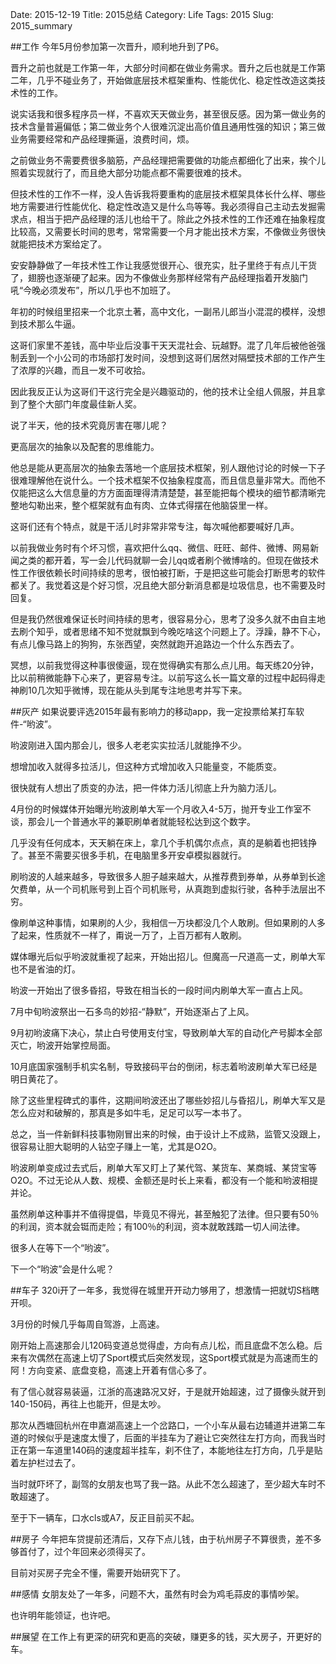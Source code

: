 Date: 2015-12-19
Title: 2015总结
Category: Life
Tags: 2015
Slug: 2015_summary

##工作
今年5月份参加第一次晋升，顺利地升到了P6。

晋升之前也就是工作第一年，大部分时间都在做业务需求。晋升之后也就是工作第二年，几乎不碰业务了，开始做底层技术框架重构、性能优化、稳定性改造这类技术性的工作。

说实话我和很多程序员一样，不喜欢天天做业务，甚至很反感。因为第一做业务的技术含量普遍偏低；第二做业务个人很难沉淀出高价值且通用性强的知识；第三做业务需要经常和产品经理撕逼，浪费时间，烦。

之前做业务不需要费很多脑筋，产品经理把需要做的功能点都细化了出来，挨个儿照着实现就行了，而且绝大部分功能点都不需要很难的技术。

但技术性的工作不一样，没人告诉我将要重构的底层技术框架具体长什么样、哪些地方需要进行性能优化、稳定性改造又是什么鸟等等。我必须得自己主动去发掘需求点，相当于把产品经理的活儿也给干了。除此之外技术性的工作还难在抽象程度比较高，又需要长时间的思考，常常需要一个月才能出技术方案，不像做业务很快就能把技术方案给定了。

安安静静做了一年技术性工作让我感觉很开心、很充实，肚子里终于有点儿干货了，翅膀也逐渐硬了起来。因为不像做业务那样经常有产品经理指着开发脑门吼“今晚必须发布”，所以几乎也不加班了。

年初的时候组里招来一个北京土著，高中文化，一副吊儿郎当小混混的模样，没想到技术那么牛逼。

这哥们家里不差钱，高中毕业后没事干天天混社会、玩越野。混了几年后被他爸强制丢到一个小公司的市场部打发时间，没想到这哥们居然对隔壁技术部的工作产生了浓厚的兴趣，而且一发不可收拾。

因此我反正认为这哥们干这行完全是兴趣驱动的，他的技术让全组人佩服，并且拿到了整个大部门年度最佳新人奖。

说了半天，他的技术究竟厉害在哪儿呢？

更高层次的抽象以及配套的思维能力。

他总是能从更高层次的抽象去落地一个底层技术框架，别人跟他讨论的时候一下子很难理解他在说什么。一个技术框架不仅抽象程度高，而且信息量非常大。而他不仅能把这么大信息量的方方面面理得清清楚楚，甚至能把每个模块的细节都清晰完整地勾勒出来，整个框架就有血有肉、立体式得摆在他脑袋里一样。

这哥们还有个特点，就是干活儿时非常非常专注，每次喊他都要喊好几声。

以前我做业务时有个坏习惯，喜欢把什么qq、微信、旺旺、邮件、微博、网易新闻之类的都开着，写一会儿代码就聊一会儿qq或者刷个微博啥的。但现在做技术性工作很依赖长时间持续的思考，很怕被打断，于是把这些可能会打断思考的软件都关了。我觉着这是个好习惯，况且绝大部分新消息都是垃圾信息，也不需要及时回复。

但是我仍然很难保证长时间持续的思考，很容易分心，思考了没多久就不由自主地去刷个知乎，或者思绪不知不觉就飘到今晚吃啥这个问题上了。浮躁，静不下心，有点儿像马路上的狗狗，东张西望，突然就跑开追路边一个什么东西去了。

冥想，以前我觉得这种事很傻逼，现在觉得确实有那么点儿用。每天练20分钟，比以前稍微能静下心来了，更容易专注。以前写这么长一篇文章的过程中起码得走神刷10几次知乎微博，现在能从头到尾专注地思考并写下来。

##灰产
如果说要评选2015年最有影响力的移动app，我一定投票给某打车软件-“哟波”。

哟波刚进入国内那会儿，很多人老老实实拉活儿就能挣不少。

想增加收入就得多拉活儿，但这种方式增加收入只能量变，不能质变。

很快就有人想出了质变的办法，把一件体力活儿彻底上升为脑力活儿。

4月份的时候媒体开始曝光哟波刷单大军一个月收入4-5万，抛开专业工作室不谈，那会儿一个普通水平的兼职刷单者就能轻松达到这个数字。

几乎没有任何成本，天天躺在床上，拿几个手机偶尔点点，真的是躺着也把钱挣了。甚至不需要买很多手机，在电脑里多开安卓模拟器就行。

刷哟波的人越来越多，导致很多人胆子越来越大，从推荐费到券单，从券单到长途欠费单，从一个司机账号到上百个司机账号，从真跑到虚拟行驶，各种手法层出不穷。

像刷单这种事情，如果刷的人少，我相信一万块都没几个人敢刷。但如果刷的人多了起来，性质就不一样了，甭说一万了，上百万都有人敢刷。

媒体曝光后似乎哟波就重视了起来，开始出招儿。但魔高一尺道高一丈，刷单大军也不是省油的灯。

哟波一开始出了很多昏招，导致在相当长的一段时间内刷单大军一直占上风。

7月中旬哟波祭出一石多鸟的妙招-“静默”，开始逐渐占了上风。

9月初哟波痛下决心，禁止白号使用支付宝，导致刷单大军的自动化产号脚本全部灭亡，哟波开始掌控局面。

10月底国家强制手机实名制，导致接码平台的倒闭，标志着哟波刷单大军已经是明日黄花了。

除了这些里程碑式的事件，这期间哟波还出了哪些妙招儿与昏招儿，刷单大军又是怎么应对和破解的，那真是多如牛毛，足足可以写一本书了。

总之，当一件新鲜科技事物刚冒出来的时候，由于设计上不成熟，监管又没跟上，很容易让胆大聪明的人钻空子赚上一笔，尤其是O2O。

哟波刷单变成过去式后，刷单大军又盯上了某代驾、某货车、某商城、某贷宝等O2O。不过无论从人数、规模、金额还是时长上来看，都没有一个能和哟波相提并论。

虽然刷单这种事并不值得提倡，毕竟见不得光，甚至触犯了法律。但只要有50％的利润，资本就会铤而走险；有100％的利润，资本就敢践踏一切人间法律。

很多人在等下一个“哟波”。

下一个“哟波”会是什么呢？

##车子
320i开了一年多，我觉得在城里开开动力够用了，想激情一把就切S档瞎开呗。

3月份的时候几乎每周自驾游，上高速。

刚开始上高速那会儿120码变道总觉得虚，方向有点儿松，而且底盘不怎么稳。后来有次偶然在高速上切了Sport模式后突然发现，这Sport模式就是为高速而生的阿！方向变紧、底盘变稳，高速上开着有信心多了。

有了信心就容易装逼，江浙的高速路况又好，于是就开始超速，过了摄像头就开到140-150码，再往上也能开，但是太吵。

那次从西塘回杭州在申嘉湖高速上一个岔路口，一个小车从最右边辅道并进第二车道的时候似乎是速度太慢了，后面的半挂车为了避让它突然往左打方向，而我当时正在第一车道里140码的速度超半挂车，刹不住了，本能地往左打方向，几乎是贴着左护栏过去了。

当时就吓坏了，副驾的女朋友也骂了我一路。从此不怎么超速了，至少超大车时不敢超速了。

至于下一辆车，口水cls或A7，反正目前买不起。

##房子
今年把车贷提前还清后，又存下点儿钱，由于杭州房子不算很贵，差不多够首付了，过个年回来必须得买了。

目前对买房子完全不懂，需要开始研究下了。

##感情
女朋友处了一年多，问题不大，虽然有时会为鸡毛蒜皮的事情吵架。

也许明年能领证，也许吧。

##展望
在工作上有更深的研究和更高的突破，赚更多的钱，买大房子，开更好的车。

